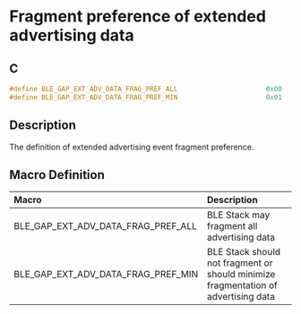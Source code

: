 # Fragment preference of extended advertising data

## C

```c
#define BLE_GAP_EXT_ADV_DATA_FRAG_PREF_ALL                      0x00
#define BLE_GAP_EXT_ADV_DATA_FRAG_PREF_MIN                      0x01
```

## Description

The definition of extended advertising event fragment preference.

## Macro Definition

|Macro|Description|
|:---|:---|
|BLE_GAP_EXT_ADV_DATA_FRAG_PREF_ALL|BLE Stack may fragment all advertising data|
|BLE_GAP_EXT_ADV_DATA_FRAG_PREF_MIN|BLE Stack should not fragment or should minimize fragmentation of advertising data|
